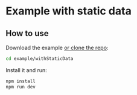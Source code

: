 # Example with static data

## How to use

Download the example [or clone the repo](https://github.com/ChoTotOSS/search-suggestion):

```bash
cd example/withStaticData
```

Install it and run:

```bash
npm install
npm run dev
```